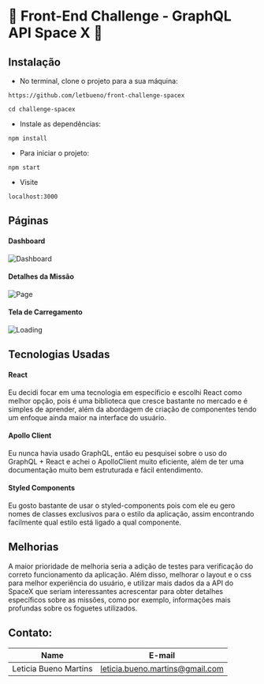 # :rocket: Front-End Challenge - GraphQL API Space X :rocket:

## Instalação
- No terminal, clone o projeto para a sua máquina:

```
https://github.com/letbueno/front-challenge-spacex
```

```
cd challenge-spacex
```

- Instale as dependências:

```
npm install
```

- Para iniciar o projeto:

```
npm start
```

- Visite

```
localhost:3000
```

## Páginas
#### Dashboard
![Dashboard](https://i.imgur.com/z44DLWg.png)

#### Detalhes da Missão
![Page](https://i.imgur.com/WmbaymT.png)

#### Tela de Carregamento
![Loading](https://i.imgur.com/zrDiZRY.png)

## Tecnologias Usadas

#### React
Eu decidi focar em uma tecnologia em específicio e escolhi React como melhor opção, pois é uma biblioteca que cresce bastante no mercado e é simples de aprender, além da abordagem de criação de componentes tendo um enfoque ainda maior na interface do usuário.

#### Apollo Client
Eu nunca havia usado GraphQL, então eu pesquisei sobre o uso do GraphQL + React e achei o ApolloClient muito eficiente, além de ter uma documentação muito bem estruturada e fácil entendimento.

#### Styled Components
Eu gosto bastante de usar o styled-components pois com ele eu gero nomes de classes exclusivos para o estilo da aplicação, assim encontrando facilmente qual estilo está ligado a qual componente.

## Melhorias

A maior prioridade de melhoria seria a adição de testes para verificação do correto funcionamento da aplicação. Além disso, melhorar o layout e o css para melhor experiência do usuário, e utilizar mais dados da a API do SpaceX que seriam interessantes acrescentar para obter detalhes específicos sobre as missões, como por exemplo, informações mais profundas sobre os foguetes utilizados.

## Contato:
|Name|E-mail|
| -------- | -------- |
|Leticia Bueno Martins|leticia.bueno.martins@gmail.com|